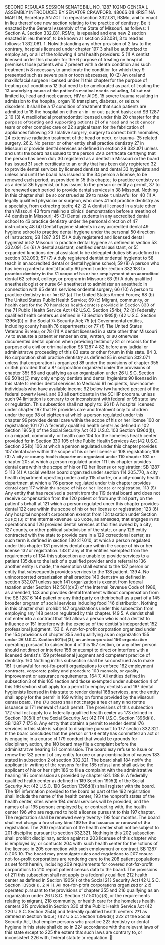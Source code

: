 SECOND REGULAR SESSION
SENATE BILL NO. 1287
102ND GENERA L ASSEMBLY
INTRODUCED BY SENATOR CRAWFORD.
4806S.01I KRISTINA MARTIN, Secretary
AN ACT
To repeal section 332.081, RSMo, and to enact in lieu thereof one new section relating to the
practice of dentistry.
Be it enacted by the General Assembly of the State of Missouri, as follows:
1 Section A. Section 332.081, RSMo, is repealed and one new
2 section enacted in lieu thereof, to be known as section 332.081,
3 to read as follows:
1 332.081. 1. Notwithstanding any other provision of
2 law to the contrary, hospitals licensed under chapter 197
3 shall be authorized to employ any or all of the following
4 oral health providers:
5 (1) A dentist licensed under this chapter for the
6 purpose of treating on hospital premises those patients who
7 present with a dental condition and such treatment is
8 necessary to ameliorate the condition for which they
9 presented such as severe pain or tooth abscesses;
10 (2) An oral and maxillofacial surgeon licensed under
11 this chapter for the purpose of treating oral conditions
12 that need to be ameliorated as part of treating the
13 underlying cause of the patient's medical needs including,
14 but not limited to, head and neck cancer, HIV or AIDS,
15 severe trauma resulting in admission to the hospital, organ
16 transplant, diabetes, or seizure disorders. It shall be a
17 condition of treatment that such patients are admitted to
18 the hospital on either an in- or out-patient basis; and
SB 1287 2
19 (3) A maxillofacial prosthodontist licensed under this
20 chapter for the purpose of treating and supporting patients
21 of a head and neck cancer team or other complex care or
22 surgical team for the fabrication of appliances following
23 ablative surgery, surgery to correct birth anomalies,
24 extensive radiation treatment of the head or neck, or trauma-
25 related surgery.
26 2. No person or other entity shall practice dentistry
27 in Missouri or provide dental services as defined in section
28 332.071 unless and until the board has issued to the person
29 a certificate certifying that the person has been duly
30 registered as a dentist in Missouri or the board has issued
31 such certificate to an entity that has been duly registered
32 to provide dental services by licensed dentists and dental
33 hygienists and unless and until the board has issued to the
34 person a license, to be renewed each period, as provided in
35 this chapter, to practice dentistry or as a dental
36 hygienist, or has issued to the person or entity a permit,
37 to be renewed each period, to provide dental services in
38 Missouri. Nothing in this chapter shall be so construed as
39 to make it unlawful for:
40 (1) A legally qualified physician or surgeon, who does
41 not practice dentistry as a specialty, from extracting teeth;
42 (2) A dentist licensed in a state other than Missouri
43 from making a clinical demonstration before a meeting of
44 dentists in Missouri;
45 (3) Dental students in any accredited dental school to
46 practice dentistry under the personal direction of
47 instructors;
48 (4) Dental hygiene students in any accredited dental
49 hygiene school to practice dental hygiene under the personal
50 direction of instructors;
SB 1287 3
51 (5) A duly registered and licensed dental hygienist in
52 Missouri to practice dental hygiene as defined in section
53 332.091;
54 (6) A dental assistant, certified dental assistant, or
55 expanded functions dental assistant to be delegated duties
56 as defined in section 332.093;
57 (7) A duly registered dentist or dental hygienist to
58 teach in an accredited dental or dental hygiene school;
59 (8) A person who has been granted a dental faculty
60 permit under section 332.183 to practice dentistry in the
61 scope of his or her employment at an accredited dental
62 school, college, or program in Missouri;
63 (9) A duly qualified anesthesiologist or nurse
64 anesthetist to administer an anesthetic in connection with
65 dental services or dental surgery;
66 (10) A person to practice dentistry in or for:
67 (a) The United States Armed Forces;
68 (b) The United States Public Health Service;
69 (c) Migrant, community, or health care for the
70 homeless health centers provided in Section 330 of the
71 Public Health Service Act (42 U.S.C. Section 254b);
72 (d) Federally qualified health centers as defined in
73 Section 1905(l) (42 U.S.C. Section 1396d(l)) of the Social
74 Security Act;
75 (e) Governmental entities, including county health
76 departments; or
77 (f) The United States Veterans Bureau; or
78 (11) A dentist licensed in a state other than Missouri
79 to evaluate a patient or render an oral, written, or
80 otherwise documented dental opinion when providing testimony
81 or records for the purpose of a civil or criminal action
SB 1287 4
82 before any judicial or administrative proceeding of this
83 state or other forum in this state.
84 3. No corporation shall practice dentistry as defined
85 in section 332.071 unless that corporation is organized
86 under the provisions of chapter 355 or 356 provided that a
87 corporation organized under the provisions of chapter 355
88 and qualifying as an organization under 26 U.S.C. Section
89 501(c)(3) may only employ dentists and dental hygienists
90 licensed in this state to render dental services to Medicaid
91 recipients, low-income individuals who have available income
92 below two hundred percent of the federal poverty level, and
93 all participants in the SCHIP program, unless such
94 limitation is contrary to or inconsistent with federal or
95 state law or regulation. This subsection shall not apply to:
96 (1) A hospital licensed under chapter 197 that
97 provides care and treatment only to children under the age
98 of eighteen at which a person regulated under this chapter
99 provides dental care within the scope of his or her license
100 or registration;
101 (2) A federally qualified health center as defined in
102 Section 1905(l) of the Social Security Act (42 U.S.C.
103 Section 1396d(l)), or a migrant, community, or health care
104 for the homeless health center provided for in Section 330
105 of the Public Health Services Act (42 U.S.C. Section 254b)
106 at which a person regulated under this chapter provides
107 dental care within the scope of his or her license or
108 registration;
109 (3) A city or county health department organized under
110 chapter 192 or chapter 205 at which a person regulated under
111 this chapter provides dental care within the scope of his or
112 her license or registration;
SB 1287 5
113 (4) A social welfare board organized under section
114 205.770, a city health department operating under a city
115 charter, or a city-county health department at which a
116 person regulated under this chapter provides dental care
117 within the scope of his or her license or registration;
118 (5) Any entity that has received a permit from the
119 dental board and does not receive compensation from the
120 patient or from any third party on the patient's behalf at
121 which a person regulated under this chapter provides dental
122 care within the scope of his or her license or registration;
123 (6) Any hospital nonprofit corporation exempt from
124 taxation under Section 501(c)(3) of the Internal Revenue
125 Code, as amended, that engages in its operations and
126 provides dental services at facilities owned by a city,
127 county, or other political subdivision of the state, or any
128 entity contracted with the state to provide care in a
129 correctional center, as such term is defined in section
130 217.010, at which a person regulated under this chapter
131 provides dental care within the scope of his or her license
132 or registration.
133 If any of the entities exempted from the requirements of
134 this subsection are unable to provide services to a patient
135 due to the lack of a qualified provider and a referral to
136 another entity is made, the exemption shall extend to the
137 person or entity that subsequently provides services to the
138 patient.
139 4. No unincorporated organization shall practice
140 dentistry as defined in section 332.071 unless such
141 organization is exempt from federal taxation under Section
142 501(c)(3) of the Internal Revenue Code of 1986, as amended,
143 and provides dental treatment without compensation from the
SB 1287 6
144 patient or any third party on their behalf as a part of a
145 broader program of social services including food
146 distribution. Nothing in this chapter shall prohibit
147 organizations under this subsection from employing any
148 person regulated by this chapter.
149 5. A dentist shall not enter into a contract that
150 allows a person who is not a dentist to influence or
151 interfere with the exercise of the dentist's independent
152 professional judgment.
153 6. A not-for-profit corporation organized under the
154 provisions of chapter 355 and qualifying as an organization
155 under 26 U.S.C. Section 501(c)(3), an unincorporated
156 organization operating pursuant to subsection 4 of this
157 section, or any other person should not direct or interfere
158 or attempt to direct or interfere with a licensed dentist's
159 professional judgment and competent practice of dentistry.
160 Nothing in this subsection shall be so construed as to make
161 it unlawful for not-for-profit organizations to enforce
162 employment contracts, corporate policy and procedure
163 manuals, or quality improvement or assurance requirements.
164 7. All entities defined in subsection 3 of this
165 section and those exempted under subsection 4 of this
166 section shall apply for a permit to employ dentists and
167 dental hygienists licensed in this state to render dental
168 services, and the entity shall apply for the permit in
169 writing on forms provided by the Missouri dental board. The
170 board shall not charge a fee of any kind for the issuance or
171 renewal of such permit. The provisions of this subsection
172 shall not apply to a federally qualified health center as
173 defined in Section 1905(l) of the Social Security Act (42
174 U.S.C. Section 1396d(l)).
SB 1287 7
175 8. Any entity that obtains a permit to render dental
176 services in this state is subject to discipline pursuant to
177 section 332.321. If the board concludes that the person or
178 entity has committed an act or is engaging in a course of
179 conduct that would be grounds for disciplinary action, the
180 board may file a complaint before the administrative hearing
181 commission. The board may refuse to issue or renew the
182 permit of any entity for one or any combination of causes
183 stated in subsection 2 of section 332.321. The board shall
184 notify the applicant in writing of the reasons for the
185 refusal and shall advise the applicant of his or her right
186 to file a complaint with the administrative hearing
187 commission as provided by chapter 621.
188 9. A federally qualified health center as defined in
189 Section 1905(l) of the Social Security Act (42 U.S.C.
190 Section 1396d(l)) shall register with the board. The
191 information provided to the board as part of the
192 registration shall include the name of the health center,
193 the nonprofit status of the health center, sites where
194 dental services will be provided, and the names of all
195 persons employed by, or contracting with, the health center
196 who are required to hold a license pursuant to this
197 chapter. The registration shall be renewed every twenty-
198 four months. The board shall not charge a fee of any kind
199 for the issuance or renewal of the registration. The
200 registration of the health center shall not be subject to
201 discipline pursuant to section 332.321. Nothing in this
202 subsection shall prohibit disciplinary action against a
203 licensee of this chapter who is employed by, or contracts
204 with, such health center for the actions of the licensee in
205 connection with such employment or contract.
SB 1287 8
206 10. The board may promulgate rules and regulations to
207 ensure not-for-profit corporations are rendering care to the
208 patient populations as set forth herein, including
209 requirements for covered not-for-profit corporations to
210 report patient census data to the board. The provisions of
211 this subsection shall not apply to a federally qualified
212 health center as defined in Section 1905(l) of the Social
213 Security Act (42 U.S.C. Section 1396d(l)).
214 11. All not-for-profit corporations organized or
215 operated pursuant to the provisions of chapter 355 and
216 qualifying as an organization under 26 U.S.C. Section
217 501(c)(3), or the requirements relating to migrant,
218 community, or health care for the homeless health centers
219 provided in Section 330 of the Public Health Service Act (42
220 U.S.C. Section 254b) and federally qualified health centers
221 as defined in Section 1905(l) (42 U.S.C. Section 1396d(l))
222 of the Social Security Act, that employ persons who practice
223 dentistry or dental hygiene in this state shall do so in
224 accordance with the relevant laws of this state except to
225 the extent that such laws are contrary to, or inconsistent
226 with, federal statute or regulation.
